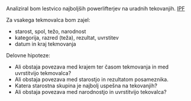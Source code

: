 Analiziral bom lestvico najboljših powerlifterjev na uradnih tekovanjih. 
[IPF](https://www.powerlifting-ipf.com/fileadmin/ipf/data/rankings/2018/IPF-2018-Powerlifting-World-Ranking.htm)

Za vsakega tekmovalca bom zajel:
* starost, spol, težo, narodnost
* kategorija, razred (teža), rezultat, uvrstitev
* datum in kraj tekmovanja

Delovne hipoteze:
* Ali obstaja povezava med krajem ter časom tekmovanja in med uvrstitvijo tekmovalca?
* Ali obstaja povezava med starostjo in rezultatom posameznika.
* Katera starostna skupina je najbolj uspešna na tekovanjih?
* Ali obstaja povezava med narodnostjo in uvrstitvijo tekovalca?
